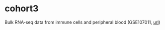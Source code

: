 # cohort3

Bulk RNA-seq data from immune cells and peripheral blood (GSE107011, [url](https://www.ncbi.nlm.nih.gov/search/all/?term=GSE107011))